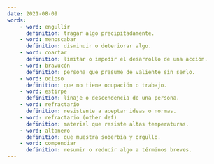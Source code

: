 ```yaml
---
date: 2021-08-09
words:
    - word: engullir
      definition: tragar algo precipitadamente.
    - word: menoscabar
      definition: disminuir o deteriorar algo.
    - word: coartar
      definition: limitar o impedir el desarrollo de una acción.
    - word: bravucón
      definition: persona que presume de valiente sin serlo.
    - word: ocioso
      definition: que no tiene ocupación o trabajo.
    - word: estirpe
      definition: linaje o descendencia de una persona.
    - word: refractario
      definition: resistente a aceptar ideas o normas.
    - word: refractario (other def)
      definition: material que resiste altas temperaturas.
    - word: altanero
      definition: que muestra soberbia y orgullo.
    - word: compendiar
      definition: resumir o reducir algo a términos breves.
---
```

